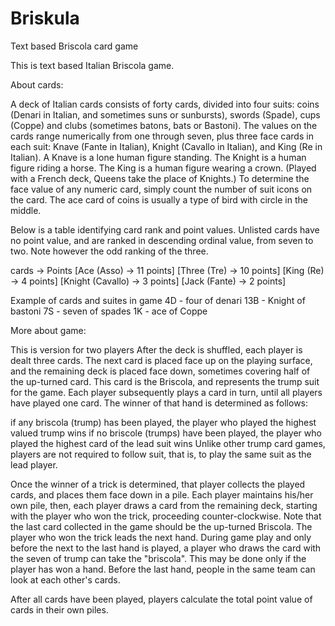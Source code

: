 # Briskula
Text based Briscola card game

This is text based Italian Briscola game.

About cards:

A deck of Italian cards consists of forty cards, divided into four suits: coins (Denari in Italian, and sometimes suns or sunbursts), swords (Spade), cups (Coppe) and clubs (sometimes batons, bats or Bastoni). The values on the cards range numerically from one through seven, plus three face cards in each suit: Knave (Fante in Italian), Knight (Cavallo in Italian), and King (Re in Italian). A Knave is a lone human figure standing. The Knight is a human figure riding a horse. The King is a human figure wearing a crown. (Played with a French deck, Queens take the place of Knights.) To determine the face value of any numeric card, simply count the number of suit icons on the card. The ace card of coins is usually a type of bird with circle in the middle.

Below is a table identifying card rank and point values. Unlisted cards have no point value, and are ranked in descending ordinal value, from seven to two. Note however the odd ranking of the three.

cards -> Points
[Ace (Asso) -> 11 points]
[Three (Tre) -> 10 points]
[King (Re) -> 4 points]
[Knight (Cavallo) -> 3 points]
[Jack (Fante) -> 2 points]

Example of cards and suites in game
4D - four of denari
13B - Knight of bastoni
7S - seven of spades
1K - ace of Coppe

More about game:

This is version for two players
After the deck is shuffled, each player is dealt three cards. 
The next card is placed face up on the playing surface, and the remaining deck is placed face down, sometimes covering half of the up-turned card. This card is the Briscola, and represents the trump suit for the game. 
Each player subsequently plays a card in turn, until all players have played one card. The winner of that hand is determined as follows:

if any briscola (trump) has been played, the player who played the highest valued trump wins
if no briscole (trumps) have been played, the player who played the highest card of the lead suit wins
Unlike other trump card games, players are not required to follow suit, that is, to play the same suit as the lead player.

Once the winner of a trick is determined, that player collects the played cards, and places them face down in a pile. Each player maintains his/her own pile, then, each player draws a card from the remaining deck, starting with the player who won the trick, proceeding counter-clockwise. Note that the last card collected in the game should be the up-turned Briscola. The player who won the trick leads the next hand. During game play and only before the next to the last hand is played, a player who draws the card with the seven of trump can take the "briscola". This may be done only if the player has won a hand. Before the last hand, people in the same team can look at each other's cards.

After all cards have been played, players calculate the total point value of cards in their own piles.
